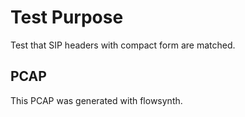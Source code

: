 # Test Purpose

Test that SIP headers with compact form are matched.

## PCAP

This PCAP was generated with flowsynth.
